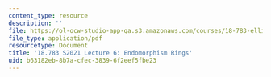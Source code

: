 ```yaml
---
content_type: resource
description: ''
file: https://ol-ocw-studio-app-qa.s3.amazonaws.com/courses/18-783-elliptic-curves-spring-2021/b63182eb8b7acfec38396f2eef5fbe23_MIT18_783S21_Slides6.pdf
file_type: application/pdf
resourcetype: Document
title: '18.783 S2021 Lecture 6: Endomorphism Rings'
uid: b63182eb-8b7a-cfec-3839-6f2eef5fbe23
---
```

